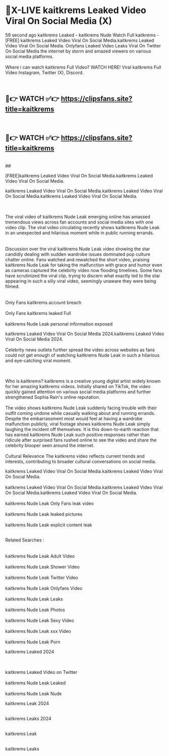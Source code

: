 # 🔴X-LIVE kaitkrems Leaked Video Viral On Social Media (X)<br>


59 second ago kaitkrems Leaked  - kaitkrems Nude  Watch Full kaitkrems - [FREE] kaitkrems Leaked Video Viral On Social Media.kaitkrems Leaked Video Viral On Social Media.   Onlyfans Leaked Video Leaks Viral On Twitter On Social Media the internet by storm and amazed viewers on various social media platforms. <br><br>
Where i can watch kaitkrems Full Video? WATCH HERE! Viral kaitkrems Full Video Instagram, Twitter (X), Discord. <br>


 <br>

##  🔴👉 WATCH ✅👉  <a href="https://clipsfans.site?title=kaitkrems&ref=git">https://clipsfans.site?title=kaitkrems</a> <br>
  <br>

##  🔴👉 WATCH ✅👉  <a href="https://clipsfans.site?title=kaitkrems&ref=git">https://clipsfans.site?title=kaitkrems</a> <br>
  <br>
  ##



[FREE]kaitkrems Leaked Video Viral On Social Media.kaitkrems Leaked Video Viral On Social Media. <br>

kaitkrems Leaked Video Viral On Social Media.kaitkrems Leaked Video Viral On Social Media.kaitkrems Leaked Video Viral On Social Media. <br>


  <br>

  <br>
The viral video of kaitkrems Nude Leak emerging online has amassed tremendous views across fan accounts and social media sites with one video clip. The viral video circulating recently shows kaitkrems Nude Leak in an unexpected and hilarious moment while in public running errands.<br>
<br>


<br>
Discussion over the viral kaitkrems Nude Leak video showing the star candidly dealing with sudden wardrobe issues dominated pop culture chatter online. Fans watched and rewatched the short video, praising kaitkrems Nude Leak for taking the malfunction with grace and humor even as cameras captured the celebrity video now flooding timelines. Some fans have scrutinized the viral clip, trying to discern what exactly led to the star appearing in such a silly viral video, seemingly unaware they were being filmed.<br>
<br>
<br> 
Only Fans kaitkrems account breach<br>
<br>
Only Fans kaitkrems leaked Full <br>
<br>
kaitkrems Nude Leak personal information exposed<br>

kaitkrems Leaked Video Viral On Social Media 2024.kaitkrems Leaked Video Viral On Social Media 2024. <br>
<br>
Celebrity news outlets further spread the video across websites as fans could not get enough of watching kaitkrems Nude Leak in such a hilarious and eye-catching viral moment.<br>
<br>

<br>
Who is kaitkrems? kaitkrems is a creative young digital artist widely known for her amazing kaitkrems videos. Initially shared on TikTok, the video quickly gained attention on various social media platforms and further strengthened Sophia Rain's online reputation.<br>
<br>
The video shows kaitkrems Nude Leak suddenly facing trouble with their outfit coming undone while casually walking about and running errands. Despite the embarrassment most would feel at having a wardrobe malfunction publicly, viral footage shows kaitkrems Nude Leak simply laughing the incident off themselves. It is this down-to-earth reaction that has earned kaitkrems Nude Leak such positive responses rather than ridicule after surprised fans rushed online to see the video and share the celebrity blooper seen around the internet.<br>
<br>
Cultural Relevance The kaitkrems video reflects current trends and interests, contributing to broader cultural conversations on social media.<br>

kaitkrems Leaked Video Viral On Social Media.kaitkrems Leaked Video Viral On Social Media.<br>
<br>
kaitkrems Leaked Video Viral On Social Media.kaitkrems Leaked Video Viral On Social Media.kaitkrems Leaked Video Viral On Social Media.<br>
<br>
kaitkrems Nude Leak Only Fans leak video<br>
<br>
kaitkrems Nude Leak leaked pictures<br>
<br>
kaitkrems Nude Leak explicit content leak<br>


<br>
Related Searches :<br>
<br>

<br>
kaitkrems Nude Leak Adult Video<br>
<br>
kaitkrems Nude Leak Shower Video<br>
<br>
kaitkrems Nude Leak Twitter Video<br>
<br>
kaitkrems Nude Leak Onlyfans Video<br>
<br>
kaitkrems Nude Leak Leaks<br>
<br>
kaitkrems Nude Leak Photos<br>

<br>
kaitkrems Nude Leak Sexy Video<br>
<br>
kaitkrems Nude Leak xxx Video<br>
<br>
kaitkrems Nude Leak Porn<br>

kaitkrems  Leaked 2024 <br> <br>
<br>

kaitkrems Leaked Video on Twitter <br>
<br>
kaitkrems Nude Leak Leaked<br>
<br>
kaitkrems Nude Leak Nude<br>


kaitkrems  Leak 2024 <br> <br>



kaitkrems  Leaks 2024 <br> <br>



 
kaitkrems  Leak<br> <br>



kaitkrems  Leaks<br> <br>





</p>




 



</p>










